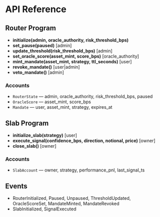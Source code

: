 # API Reference

## Router Program
- **initialize(admin, oracle_authority, risk_threshold_bps)**
- **set_pause(paused)** [admin]
- **update_threshold(risk_threshold_bps)** [admin]
- **set_oracle_score(asset_mint, score_bps)** [oracle_authority]
- **mint_mandate(asset_mint, strategy, ttl_seconds)** [user]
- **revoke_mandate()** [user|admin]
- **veto_mandate()** [admin]

### Accounts
- `RouterState` — admin, oracle_authority, risk_threshold_bps, paused
- `OracleScore` — asset_mint, score_bps
- `Mandate` — user, asset_mint, strategy, expires_at

## Slab Program
- **initialize_slab(strategy)** [user]
- **execute_signal(confidence_bps, direction, notional, price)** [owner]
- **close_slab()** [owner]

### Accounts
- `SlabAccount` — owner, strategy, performance_pnl, last_signal_ts

## Events
- RouterInitialized, Paused, Unpaused, ThresholdUpdated, OracleScoreSet, MandateMinted, MandateRevoked
- SlabInitialized, SignalExecuted

